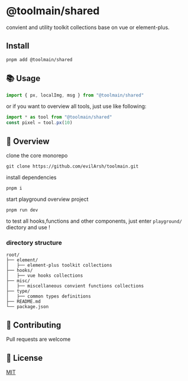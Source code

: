 # @toolmain/shared

convient and utility toolkit collections base on vue or element-plus.

## Install

```shell
pnpm add @toolmain/shared
```

## 📚 Usage

```ts
import { px, localImg, msg } from "@toolmain/shared"
```

or if you want to overview all tools, just use like following:

```ts
import * as tool from "@toolmain/shared"
const pixel = tool.px(10)
```

## 🔎 Overview

clone the core monorepo

```shell
git clone https://github.com/evilArsh/toolmain.git
```

install dependencies

```shell
pnpm i
```

start playground overview project

```shell
pnpm run dev
```

to test all hooks,functions and other components, just enter `playground/` diectory and use !

### directory structure

```plaintext
root/
├── element/
│   ├── element-plus toolkit collections
├── hooks/
│   ├── vue hooks collections
├── misc/
│   ├── miscellaneous convient functions collections
├── type/
│   ├── common types definitions
├── README.md
└── package.json
```

## 👏 Contributing

Pull requests are welcome

## 📝 License

[MIT](https://choosealicense.com/licenses/mit/)
